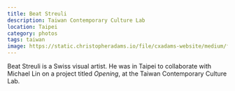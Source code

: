 ```yaml
---
title: Beat Streuli
description: Taiwan Contemporary Culture Lab
location: Taipei
category: photos
tags: taiwan
image: https://static.christopheradams.io/file/cxadams-website/medium/flickr/4915/45821354671_b07269fb6f_k.jpg
---
```


Beat Streuli is a Swiss visual artist. He was in Taipei to collaborate
with Michael Lin on a project titled *Opening*, at the Taiwan
Contemporary Culture Lab.
